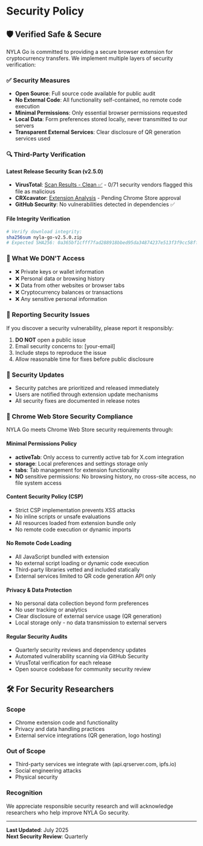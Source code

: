 # Security Policy

## 🛡️ Verified Safe & Secure

NYLA Go is committed to providing a secure browser extension for cryptocurrency transfers. We implement multiple layers of security verification:

### ✅ Security Measures
- **Open Source**: Full source code available for public audit
- **No External Code**: All functionality self-contained, no remote code execution
- **Minimal Permissions**: Only essential browser permissions requested
- **Local Data**: Form preferences stored locally, never transmitted to our servers
- **Transparent External Services**: Clear disclosure of QR generation services used

### 🔍 Third-Party Verification

#### Latest Release Security Scan (v2.5.0)
- **VirusTotal**: [Scan Results - Clean ✅](https://www.virustotal.com/gui/file/0a365bf1cfff7fad288918bbed95da34874237e513f3f9cc58ffd0e046fdb3c8?nocache=1) - 0/71 security vendors flagged this file as malicious
- **CRXcavator**: [Extension Analysis](https://crxcavator.io/report/[extension-id]) - Pending Chrome Store approval
- **GitHub Security**: No vulnerabilities detected in dependencies ✅

#### File Integrity Verification
```bash
# Verify download integrity:
sha256sum nyla-go-v2.5.0.zip
# Expected SHA256: 0a365bf1cfff7fad288918bbed95da34874237e513f3f9cc58ffd0e046fdb3c8
```

### 🔐 What We DON'T Access
- ❌ Private keys or wallet information
- ❌ Personal data or browsing history  
- ❌ Data from other websites or browser tabs
- ❌ Cryptocurrency balances or transactions
- ❌ Any sensitive personal information

### 🚨 Reporting Security Issues

If you discover a security vulnerability, please report it responsibly:

1. **DO NOT** open a public issue
2. Email security concerns to: [your-email]
3. Include steps to reproduce the issue
4. Allow reasonable time for fixes before public disclosure

### 📝 Security Updates

- Security patches are prioritized and released immediately
- Users are notified through extension update mechanisms
- All security fixes are documented in release notes

### 🏪 Chrome Web Store Security Compliance

NYLA Go meets Chrome Web Store security requirements through:

#### **Minimal Permissions Policy**
- **activeTab**: Only access to currently active tab for X.com integration
- **storage**: Local preferences and settings storage only
- **tabs**: Tab management for extension functionality
- **NO** sensitive permissions: No browsing history, no cross-site access, no file system access

#### **Content Security Policy (CSP)**
- Strict CSP implementation prevents XSS attacks
- No inline scripts or unsafe evaluations
- All resources loaded from extension bundle only
- No remote code execution or dynamic imports

#### **No Remote Code Loading**
- All JavaScript bundled with extension
- No external script loading or dynamic code execution
- Third-party libraries vetted and included statically
- External services limited to QR code generation API only

#### **Privacy & Data Protection**
- No personal data collection beyond form preferences
- No user tracking or analytics
- Clear disclosure of external service usage (QR generation)
- Local storage only - no data transmission to external servers

#### **Regular Security Audits**
- Quarterly security reviews and dependency updates
- Automated vulnerability scanning via GitHub Security
- VirusTotal verification for each release
- Open source codebase for community security review

## 🛠️ For Security Researchers

### Scope
- Chrome extension code and functionality
- Privacy and data handling practices
- External service integrations (QR generation, logo hosting)

### Out of Scope  
- Third-party services we integrate with (api.qrserver.com, ipfs.io)
- Social engineering attacks
- Physical security

### Recognition
We appreciate responsible security research and will acknowledge researchers who help improve NYLA Go security.

---

**Last Updated**: July 2025  
**Next Security Review**: Quarterly